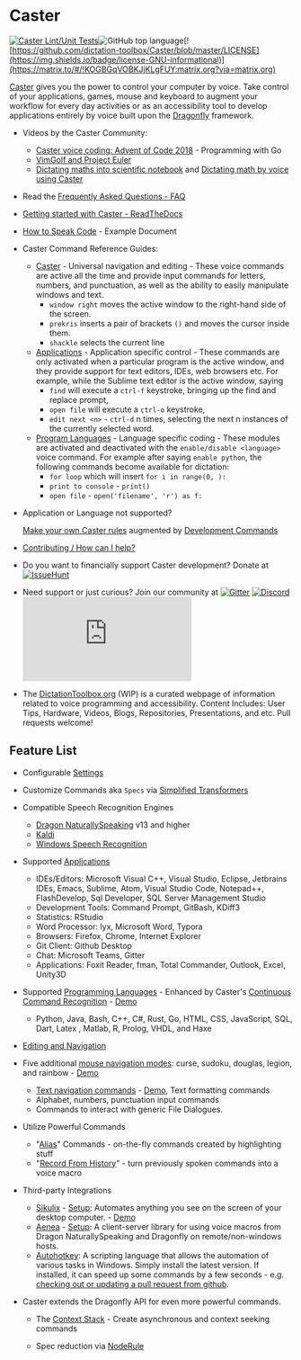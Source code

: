 # Caster
[![Caster Lint/Unit Tests](https://github.com/dictation-toolbox/Caster/actions/workflows/pythonpackage.yml/badge.svg)](https://github.com/dictation-toolbox/Caster/actions/workflows/pythonpackage.yml)![GitHub top language](https://img.shields.io/github/languages/top/dictation-toolbox/Caster)[![https://github.com/dictation-toolbox/Caster/blob/master/LICENSE](https://img.shields.io/badge/license-GNU-informational)](https://matrix.to/#/!KOGBGqVOBKJjKLgFUY:matrix.org?via=matrix.org)

[Caster](https://github.com/dictation-toolbox/Caster) gives you the power to control your computer by voice. Take control of your applications, games, mouse and keyboard to augment your workflow for every day activities or as an accessibility tool to develop applications entirely by voice built upon the [Dragonfly](https://github.com/dictation-toolbox/dragonfly) framework.

- Videos by the Caster Community:

  - [Caster voice coding: Advent of Code 2018](https://youtu.be/oDsMGroASSw?t=3) - Programming with Go
  - [VimGolf and Project Euler](https://www.youtube.com/watch?v=T1bKAqDhH_E)
  - [Dictating maths into scientific notebook](https://www.youtube.com/watch?v=oq8EoPu0cGY&t=3s) and [Dictating math by voice using Caster](https://www.youtube.com/watch?v=z-iHvPmjcas)

- Read the [Frequently Asked Questions - FAQ](https://caster.readthedocs.io/en/latest/readthedocs/meta/Caster_FAQ/)

- [Getting started with Caster - ReadTheDocs](https://caster.readthedocs.io/en/latest/readthedocs/Getting_Started/Getting_Started_Overview/)

- [How to Speak Code](https://caster.readthedocs.io/en/latest/readthedocs/Getting_Started/How_to_Speak_Code/How_to_Speak_Code_Intro/) - Example Document

- Caster Command Reference Guides:

  - [Caster](https://github.com/dictation-toolbox/Caster/blob/master/CasterQuickReference.pdf) - Universal navigation and editing -  These voice commands are active all the time and provide input commands for letters, numbers, and punctuation, as well as the ability to easily manipulate windows and text.
    - `window right` moves the active window to the right-hand side of the screen.
    - `prekris` inserts a pair of brackets `()` and moves the cursor inside them.
    - `shackle` selects the current line
  - [Applications](https://caster.readthedocs.io/en/latest/readthedocs/Caster_Commands/Application_Commands_Quick_Reference/) - Application specific control - These commands are only activated when a particular program is the active window, and they provide support for text editors, IDEs, web browsers etc. For example, while the Sublime text editor is the active window, saying
    - `find` will execute a `ctrl-f` keystroke, bringing up the find and replace prompt,
    - `open file` will execute a `ctrl-o` keystroke,
    - `edit next <n>` - `ctrl-d` n times, selecting the next n instances of the currently selected word.
  - [Program Languages](https://caster.readthedocs.io/en/latest/readthedocs/Caster_Commands/CCR_languages_Quick_Reference/) - Language specific coding - These modules are activated and deactivated with the `enable/disable <language>` voice command. For example after saying `enable python`, the following commands become available for dictation:
    - `for loop` which will insert `for i in range(0, ):`
    - `print to console` - `print()`
    - `open file` -  `open('filename', 'r') as f:`

- Application or Language not supported?

  [Make your own Caster rules](https://caster.readthedocs.io/en/latest/readthedocs/Rule_Construction/Intro_Into_Rules_and_Grammars/) augmented by [Development Commands](https://caster.readthedocs.io/en/latest/readthedocs/Caster_Commands/CCR_languages_Quick_Reference/#VoiceDevCommands)

- [Contributing / How can I help?](https://caster.readthedocs.io/en/latest/Contributing/)

- Do you want to financially support Caster development?
  Donate at [![IssueHunt](https://img.shields.io/badge/-IssueHunt-blue)](https://issuehunt.io/r/dictation-toolbox/Caster)

- Need support or just curious? Join our community at [![Gitter](https://img.shields.io/gitter/room/dictation-toolbox/Caster?label=Chat)](https://gitter.im/dictation-toolbox/home) [![Discord](https://img.shields.io/discord/431142802005688340?label=Discord)](https://discord.gg/9eAAsCJ) [![Matrix](https://img.shields.io/matrix/caster:matrix.org?label=Matrix%20Chat&server_fqdn=matrix.org)](https://matrix.to/#/!kDGnKQgJlhrXPevERT:gitter.im/$lZqvz45stPbRFe8a2vMM34WyQUl7ZBa1AZbIhg9yywU?via=gitter.im&via=matrix.org)

- The [DictationToolbox.org](https://dictation-toolbox.github.io/dictation-toolbox.org/) (WIP) is a curated webpage of information related to voice programming and accessibility. Content Includes: User Tips, Hardware, Videos, Blogs, Repositories, Presentations, and etc. Pull requests welcome!

## Feature List

- Configurable [Settings](https://caster.readthedocs.io/en/latest/readthedocs/User_Dir/Caster_User_Dir/)

- Customize Commands aka `Specs` via [Simplified Transformers](https://caster.readthedocs.io/en/latest/readthedocs/Customize_Caster/Customizing_Starter_Rules/)

- Compatible Speech Recognition Engines

  - [Dragon NaturallySpeaking](https://www.nuance.com/dragon.html) v13 and higher
  - [Kaldi](https://dragonfly2.readthedocs.io/en/latest/kaldi_engine.html)
  - [Windows Speech Recognition](https://support.microsoft.com/en-us/help/17208/windows-10-use-speech-recognition)

- Supported [Applications](https://caster.readthedocs.io/en/latest/readthedocs/Caster_Commands/Application_Commands_Quick_Reference/)

  - IDEs/Editors: Microsoft Visual C++, Visual Studio, Eclipse, Jetbrains IDEs, Emacs, Sublime, Atom, Visual Studio Code, Notepad++, FlashDevelop, Sql Developer, SQL Server Management Studio
  - Development Tools: Command Prompt, GitBash, KDiff3
  - Statistics: RStudio
  - Word Processor: lyx, Microsoft Word, Typora
  - Browsers: Firefox, Chrome, Internet Explorer
  - Git Client:  Github Desktop
  - Chat: Microsoft Teams, Gitter
  - Applications: Foxit Reader, fman, Total Commander, Outlook, Excel, Unity3D

- Supported [Programming Languages](https://caster.readthedocs.io/en/latest/readthedocs/Caster_Commands/CCR_languages_Quick_Reference/) - Enhanced by Caster's [Continuous Command Recognition](https://caster.readthedocs.io/en/latest/readthedocs/Rule_Construction/Advanced_Caster_Rules/CCR/) - [Demo](https://www.youtube.com/watch?v=Obdegwr_LFc&index=5&list=PLV6JPhkq1x8LHu02YefhUU9rXiB2PK8tc)

  - Python, Java, Bash, C++, C#, Rust, Go, HTML, CSS, JavaScript, SQL, Dart, Latex , Matlab, R, Prolog, VHDL, and Haxe

- [Editing and Navigation](https://github.com/dictation-toolbox/Caster/blob/master/CasterQuickReference.pdf)

- Five additional [mouse navigation modes](https://caster.readthedocs.io/en/latest/readthedocs/Caster_Commands/Mouse/): curse, sudoku, douglas, legion, and rainbow - [Demo](https://www.youtube.com/watch?v=UISjQBMmQ-I&feature=youtu.be)
  - [Text navigation commands](https://caster.readthedocs.io/en/latest/readthedocs/Caster_Commands/Text_Manipulation/) - [Demo](https://www.youtube.com/watch?v=xj8IzNlfM70), Text formatting commands
  - Alphabet, numbers, punctuation input commands
  - Commands to interact with generic File Dialogues.

- Utilize Powerful Commands

  - "[Alias](https://caster.readthedocs.io/en/latest/readthedocs/Caster_Commands/Alias/)" Commands - on-the-fly commands created by highlighting stuff
  - "[Record From History](https://caster.readthedocs.io/en/latest/readthedocs/Caster_Commands/Record_Macros/)" - turn previously spoken commands into a voice macro

- Third-party Integrations

  - [Sikulix](http://sikulix.com/) - [Setup](https://caster.readthedocs.io/en/latest/readthedocs/Third-party_Integrations/Sikuli/): Automates anything you see on the screen of your desktop computer. - [Demo](https://youtu.be/RFdsD2OgDzk?list=PLV6JPhkq1x8LHu02YefhUU9rXiB2PK8tc&t=512)
  - [Aenea](https://github.com/dictation-toolbox/aenea) - [Setup](https://caster.readthedocs.io/en/latest/readthedocs/Third-party_Integrations/Aenea/): A client-server library for using voice macros from Dragon NaturallySpeaking and Dragonfly on remote/non-windows hosts.
  - [Autohotkey](https://www.autohotkey.com/): A scripting language that allows the automation of various tasks in Windows. Simply install the latest version. If installed, it can speed up some commands by a few seconds - e.g. [checking out or updating a pull request from github](https://caster.readthedocs.io/en/latest/readthedocs/Caster_Commands/Application_Commands_Quick_Reference/#google-chrome).

- Caster extends the Dragonfly API for even more powerful commands.

  - The [Context Stack](https://caster.readthedocs.io/en/latest/readthedocs/Rule_Construction/Advanced_Caster_Rules/ContextStack/) - Create asynchronous and context seeking commands

  - Spec reduction via [NodeRule](https://caster.readthedocs.io/en/latest/readthedocs/Rule_Construction/Advanced_Caster_Rules/NodeRule/)

